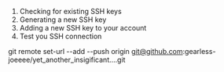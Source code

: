 1. Checking for existing SSH keys
2. Generating a new SSH key
3. Adding a new SSH key to your account
4. Test you SSH connection

git remote set-url --add --push origin git@github.com:gearless-joeeee/yet_another_insigificant....git